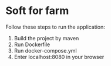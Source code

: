 # Soft for farm
Follow these steps to run the application:
1. Build the project by maven
2. Run Dockerfile
3. Run docker-compose.yml
4. Enter localhost:8080 in your browser

